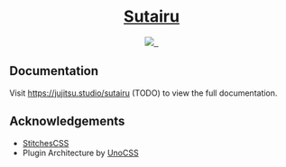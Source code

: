 <p align="center">
  <a href="https://jujitsu.studio/sutairu">
    <h1 align="center">Sutairu</h1>
  </a>
</p>

<p align="center">
  <a aria-label="jujitsu.studio" href="https://jujitsu.studio/">
    <img src="https://img.shields.io/badge/MADE%20BY%20JUJITSU.STUDIO-000000.svg?style=for-the-badge&labelColor=000">
  </a>
  <a aria-label="NPM version" href="https://npmjs.com/org/sutairu">
    <img alt="" src="https://img.shields.io/npm/v/%40sutairu%2Fcore.svg?style=for-the-badge&labelColor=000000">
  </a>
  <a aria-label="License" href="https://github.com/jujitsustudio/sutairu/blob/main/LICENSE">
    <img alt="" src="https://img.shields.io/npm/l/%40sutairu%2Fcore.svg?style=for-the-badge&labelColor=000000">
  </a>
</p>

<!-- > Stititces + Server Support = Sutairu

Sutairu is an extended version of Stitches that has bundle-time server support. This means that you can use Stitches in your server-side code and have it work as expected. -->

## Documentation

Visit https://jujitsu.studio/sutairu (TODO) to view the full documentation.

## Acknowledgements

- [StitchesCSS](https://stitches.dev)
- Plugin Architecture by [UnoCSS](https://unocss.dev)
